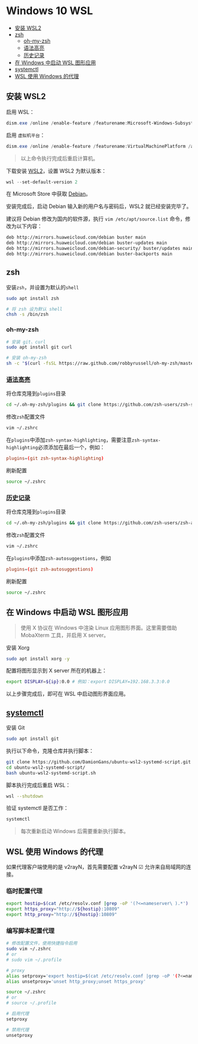 # Windows 10 WSL

- [安装 WSL2](#安装-wsl2)
- [zsh](#zsh)
  - [oh-my-zsh](#oh-my-zsh)
  - [语法高亮](#语法高亮)
  - [历史记录](#历史记录)
- [在 Windows 中启动 WSL 图形应用](#在-windows-中启动-wsl-图形应用)
- [systemctl](#systemctl)
- [WSL 使用 Windows 的代理](#wsl-使用-windows-的代理)

## 安装 WSL2

启用 WSL：

```powershell
dism.exe /online /enable-feature /featurename:Microsoft-Windows-Subsystem-Linux /all /norestart
```

启用 `虚拟机平台`：

```powershell
dism.exe /online /enable-feature /featurename:VirtualMachinePlatform /all /norestart
```

> 以上命令执行完成后重启计算机。

下载安装 [WSL2](https://wslstorestorage.blob.core.windows.net/wslblob/wsl_update_x64.msi)，设置 WSL2 为默认版本：

```powershell
wsl --set-default-version 2
```

在 Microsoft Store 中获取 [Debian](https://www.microsoft.com/zh-cn/p/debian/9msvkqc78pk6?activetab=pivot:overviewtab)。

安装完成后，启动 Debian 输入新的用户名与密码后，WSL2 就已经安装完毕了。

建议将 Debian 修改为国内的软件源，执行 `vim /etc/apt/source.list` 命令，修改为以下内容：

```bash
deb http://mirrors.huaweicloud.com/debian buster main
deb http://mirrors.huaweicloud.com/debian buster-updates main
deb http://mirrors.huaweicloud.com/debian-security/ buster/updates main
deb http://mirrors.huaweicloud.com/debian buster-backports main
```

## zsh

安装`zsh`，并设置为默认的`shell`

```bash
sudo apt install zsh

# 将 zsh 设为默认 shell
chsh -s /bin/zsh
```

### oh-my-zsh

```bash
# 安装 git、curl
sudo apt install git curl

# 安装 oh-my-zsh
sh -c "$(curl -fsSL https://raw.github.com/robbyrussell/oh-my-zsh/master/tools/install.sh)"
```

### [语法高亮](https://github.com/zsh-users/zsh-syntax-highlighting)

将仓库克隆到`plugins`目录

```bash
cd ~/.oh-my-zsh/plugins && git clone https://github.com/zsh-users/zsh-syntax-highlighting.git
```

修改`zsh`配置文件

```bash
vim ~/.zshrc
```

在`plugins`中添加`zsh-syntax-highlighting`，需要注意`zsh-syntax-highlighting`必须添加在最后一个，例如：

```conf
plugins=(git zsh-syntax-highlighting)
```

刷新配置

```bash
source ~/.zshrc
```

### [历史记录](https://github.com/zsh-users/zsh-autosuggestions)

将仓库克隆到`plugins`目录

```bash
cd ~/.oh-my-zsh/plugins && git clone https://github.com/zsh-users/zsh-autosuggestions
```

修改`zsh`配置文件

```bash
vim ~/.zshrc
```

在`plugins`中添加`zsh-autosuggestions`，例如

```conf
plugins=(git zsh-autosuggestions)
```

刷新配置

```bash
source ~/.zshrc
```

## 在 Windows 中启动 WSL 图形应用

> 使用 X 协议在 Windows 中渲染 Linux 应用图形界面。这里需要借助 MobaXterm 工具，并启用 X server。

安装 Xorg

```bash
sudo apt install xorg -y
```

配置将图形显示到 X server 所在的机器上：

```bash
export DISPLAY=${ip}:0.0 # 例如：export DISPLAY=192.168.3.3:0.0
```

以上步骤完成后，即可在 WSL 中启动图形界面应用。

## [systemctl](https://github.com/DamionGans/ubuntu-wsl2-systemd-script)

安装 Git

```bash
sudo apt install git
```

执行以下命令，克隆仓库并执行脚本：

```bash
git clone https://github.com/DamionGans/ubuntu-wsl2-systemd-script.git
cd ubuntu-wsl2-systemd-script/
bash ubuntu-wsl2-systemd-script.sh
```

脚本执行完成后重启 WSL：

```bash
wsl --shutdown
```

验证 systemctl 是否工作：

```bash
systemctl
```

> 每次重新启动 Windows 后需要重新执行脚本。

## WSL 使用 Windows 的代理

如果代理客户端使用的是 v2rayN，首先需要配置 v2rayN ☑ 允许来自局域网的连接。

### 临时配置代理

```bash
export hostip=$(cat /etc/resolv.conf |grep -oP '(?<=nameserver\ ).*')
export https_proxy="http://${hostip}:10809"
export http_proxy="http://${hostip}:10809"
```

### 编写脚本配置代理

```bash
# 修改配置文件，使用快捷指令启用
sudo vim ~/.zshrc
# or
# sudo vim ~/.profile

# proxy
alias setproxy='export hostip=$(cat /etc/resolv.conf |grep -oP '(?<=nameserver\ ).*');export http_proxy=${hostip}:10809;export https_proxy=$http_proxy'
alias unsetproxy='unset http_proxy;unset https_proxy'

source ~/.zshrc
# or
# source ~/.profile

# 启用代理
setproxy

# 禁用代理
unsetproxy
```
